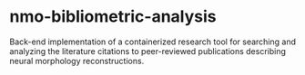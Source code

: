 # nmo-bibliometric-analysis
 Back-end implementation of a containerized research tool for searching and analyzing the literature citations to peer-reviewed publications describing neural morphology reconstructions.
